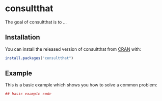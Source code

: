 # consultthat

The goal of consultthat is to ...

## Installation

You can install the released version of consultthat from [CRAN](https://CRAN.R-project.org) with:

``` r
install.packages("consultthat")
```

## Example

This is a basic example which shows you how to solve a common problem:

``` r
## basic example code
```

